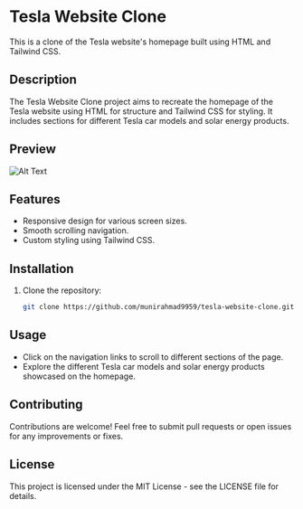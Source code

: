 # Tesla Website Clone

This is a clone of the Tesla website's homepage built using HTML and Tailwind CSS.

## Description

The Tesla Website Clone project aims to recreate the homepage of the Tesla website using HTML for structure and Tailwind CSS for styling. It includes sections for different Tesla car models and solar energy products.

## Preview

![Alt Text](public/images/TeslaLandingPage.png)


## Features

- Responsive design for various screen sizes.
- Smooth scrolling navigation.
- Custom styling using Tailwind CSS.

## Installation

1. Clone the repository:

   ```bash
   git clone https://github.com/munirahmad9959/tesla-website-clone.git

## Usage
   * Click on the navigation links to scroll to different sections of the page.
   * Explore the different Tesla car models and solar energy products showcased on the homepage.

## Contributing
   Contributions are welcome! Feel free to submit pull requests or open issues for any improvements or fixes.

## License
   This project is licensed under the MIT License - see the LICENSE file for details.


